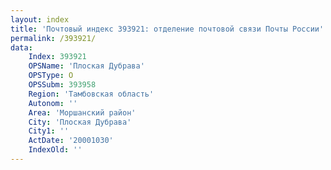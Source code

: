 ```yaml
---
layout: index
title: 'Почтовый индекс 393921: отделение почтовой связи Почты России'
permalink: /393921/
data:
    Index: 393921
    OPSName: 'Плоская Дубрава'
    OPSType: О
    OPSSubm: 393958
    Region: 'Тамбовская область'
    Autonom: ''
    Area: 'Моршанский район'
    City: 'Плоская Дубрава'
    City1: ''
    ActDate: '20001030'
    IndexOld: ''
---
```

